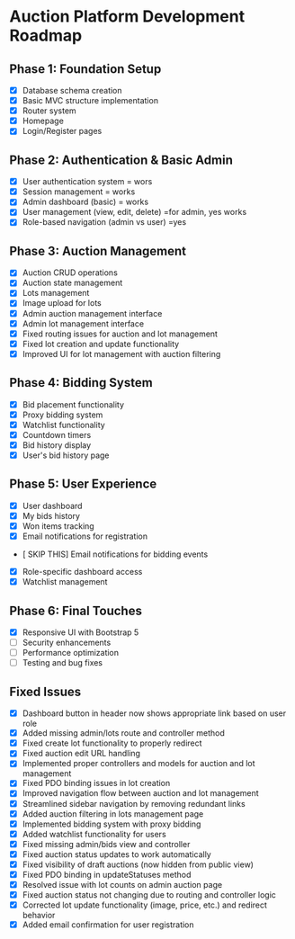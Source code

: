 # Auction Platform Development Roadmap

## Phase 1: Foundation Setup
- [x] Database schema creation
- [x] Basic MVC structure implementation
- [x] Router system
- [x] Homepage
- [x] Login/Register pages

## Phase 2: Authentication & Basic Admin
- [x] User authentication system  = wors
- [x] Session management = works
- [x] Admin dashboard (basic) = works
- [x] User management (view, edit, delete) =for admin, yes works
- [x] Role-based navigation (admin vs user) =yes

## Phase 3: Auction Management
- [x] Auction CRUD operations
- [x] Auction state management
- [x] Lots management
- [x] Image upload for lots
- [x] Admin auction management interface
- [x] Admin lot management interface
- [x] Fixed routing issues for auction and lot management
- [x] Fixed lot creation and update functionality
- [x] Improved UI for lot management with auction filtering

## Phase 4: Bidding System
- [x] Bid placement functionality 
- [x] Proxy bidding system 
- [x] Watchlist functionality 
- [x] Countdown timers
- [x] Bid history display
- [x] User's bid history page

## Phase 5: User Experience
- [x] User dashboard
- [x] My bids history
- [x] Won items tracking
- [x] Email notifications for registration
- [ SKIP THIS] Email notifications for bidding events 
- [x] Role-specific dashboard access
- [x] Watchlist management

## Phase 6: Final Touches
- [x] Responsive UI with Bootstrap 5
- [ ] Security enhancements
- [ ] Performance optimization
- [ ] Testing and bug fixes

## Fixed Issues
- [x] Dashboard button in header now shows appropriate link based on user role
- [x] Added missing admin/lots route and controller method
- [x] Fixed create lot functionality to properly redirect
- [x] Fixed auction edit URL handling
- [x] Implemented proper controllers and models for auction and lot management
- [x] Fixed PDO binding issues in lot creation
- [x] Improved navigation flow between auction and lot management
- [x] Streamlined sidebar navigation by removing redundant links
- [x] Added auction filtering in lots management page
- [x] Implemented bidding system with proxy bidding
- [x] Added watchlist functionality for users
- [x] Fixed missing admin/bids view and controller
- [x] Fixed auction status updates to work automatically
- [x] Fixed visibility of draft auctions (now hidden from public view)
- [x] Fixed PDO binding in updateStatuses method
- [x] Resolved issue with lot counts on admin auction page
- [x] Fixed auction status not changing due to routing and controller logic
- [x] Corrected lot update functionality (image, price, etc.) and redirect behavior 
- [x] Added email confirmation for user registration 